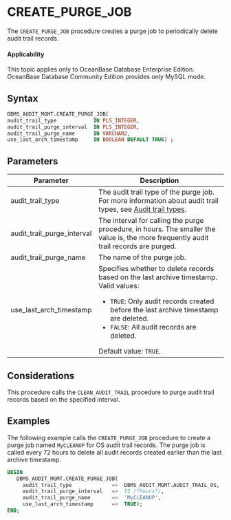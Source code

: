 # CREATE_PURGE_JOB

The `CREATE_PURGE_JOB` procedure creates a purge job to periodically delete audit trail records.

<main id="notice" >
    <h4>Applicability</h4>
    <p>This topic applies only to OceanBase Database Enterprise Edition. OceanBase Database Community Edition provides only MySQL mode. </p>
  </main>

## Syntax

```sql
DBMS_AUDIT_MGMT.CREATE_PURGE_JOB(
audit_trail_type            IN PLS_INTEGER,
audit_trail_purge_interval  IN PLS_INTEGER,
audit_trail_purge_name      IN VARCHAR2,
use_last_arch_timestamp     IN BOOLEAN DEFAULT TRUE) ;
```



## Parameters


| Parameter                  | Description                                                                                                                                                                                                                                                                  |
|----------------------------|------------------------------------------------------------------------------------------------------------------------------------------------------------------------------------------------------------------------------------------------------------------------------|
| audit_trail_type           | The audit trail type of the purge job. For more information about audit trail types, see [Audit trail types](../2600.dbms-audit-mgmt-oracle/100.dbms-audit-mgmt-overview-oracle.md).                                                                                                                          |
| audit_trail_purge_interval | The interval for calling the purge procedure, in hours. The smaller the value is, the more frequently audit trail records are purged.                                                                                                                                        |
| audit_trail_purge_name     | The name of the purge job.                                                                                                                                                                                                                                                   |
| use_last_arch_timestamp    | Specifies whether to delete records based on the last archive timestamp.  Valid values: <ul><li> `TRUE`: Only audit records created before the last archive timestamp are deleted.    </li><li> `FALSE`: All audit records are deleted. </li></ul>    Default value: `TRUE`. |



## Considerations

This procedure calls the `CLEAN_AUDIT_TRAIL` procedure to purge audit trail records based on the specified interval.

## Examples

The following example calls the `CREATE_PURGE_JOB` procedure to create a purge job named `MyCLEANUP` for OS audit trail records. The purge job is called every 72 hours to delete all audit records created earlier than the last archive timestamp.

```sql
BEGIN
   DBMS_AUDIT_MGMT.CREATE_PURGE_JOB(
     audit_trail_type             =>  DBMS_AUDIT_MGMT.AUDIT_TRAIL_OS,
     audit_trail_purge_interval   =>  72 /*hours*/,  
     audit_trail_purge_name       =>  'MyCLEANUP',
     use_last_arch_timestamp      =>  TRUE);
END;
```


